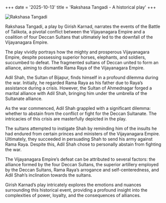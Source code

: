 +++
date = '2025-10-13'
title = 'Rakshasa Tangadi - A historical play'
+++

![Rakshasa Tangadi](/static/images/Rakshasa-Tangadi.jpeg)

Rakshasa Tangadi, a play by Girish Karnad, narrates the events of the Battle of Talikota, a pivotal conflict between the Vijayanagara Empire and a coalition of four Deccan Sultans that ultimately led to the downfall of the Vijayanagara Empire.

The play vividly portrays how the mighty and prosperous Vijayanagara Empire, despite possessing superior horses, elephants, and soldiers, succumbed to defeat. The fragmented sultans of Deccan united to form an alliance, aiming to dismantle Rama Raya of the Vijayanagara Empire.

Adil Shah, the Sultan of Bijapur, finds himself in a profound dilemma during the war. Initially, he regarded Rama Raya as his father due to Raya’s assistance during a crisis. However, the Sultan of Ahmednagar forged a marital alliance with Adil Shah, bringing him under the umbrella of the Sultanate alliance.

As the war commenced, Adil Shah grappled with a significant dilemma: whether to abstain from the conflict or fight for the Deccan Sultanate. The intricacies of this crisis are masterfully depicted in the play. 

The sultans attempted to instigate Shah by reminding him of the insults he had endured from certain princes and ministers of the Vijayanagara Empire. Ultimately, they succeeded in persuading Shah to send his army against Rama Raya. Despite this, Adil Shah chose to personally abstain from fighting the war.

The Vijayanagara Empire’s defeat can be attributed to several factors: the alliance formed by the four Deccan Sultans, the superior artillery employed by the Deccan Sultans, Rama Raya’s arrogance and self-centeredness, and Adil Shah’s inclination towards the sultans.

Girish Karnad’s play intricately explores the emotions and nuances surrounding this historical event, providing a profound insight into the complexities of power, loyalty, and the consequences of alliances.
